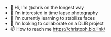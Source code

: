 - 👋 Hi, I’m @chris on the longest way
- 👀 I’m interested in time lapse photography
- 🌱 I’m currently learning to stabilize faces
- 💞️ I’m looking to collaborate on a DLIB project
- 📫 How to reach me https://christoph.bio.link/

<!---
christophrehage/christophrehage is a ✨ special ✨ repository because its `README.md` (this file) appears on your GitHub profile.
You can click the Preview link to take a look at your changes.
--->
